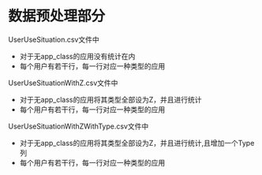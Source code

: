   # 数据预处理部分

  UserUseSituation.csv文件中
  - 对于无app_class的应用没有统计在内
  - 每个用户有若干行，每一行对应一种类型的应用

  UserUseSituationWithZ.csv文件中
  - 对于无app_class的应用将其类型全部设为Z，并且进行统计
  - 每个用户有若干行，每一行对应一种类型的应用

  UserUseSituationWithZWithType.csv文件中
  - 对于无app_class的应用将其类型全部设为Z，并且进行统计,且增加一个Type列
  - 每个用户有若干行，每一行对应一种类型的应用

